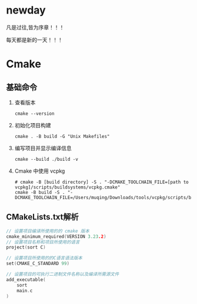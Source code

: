 # newday
凡是过往,皆为序章！！！

每天都是新的一天！！！

# Cmake

## 基础命令

1. 查看版本

   ```shell
   cmake --version
   ```

2. 初始化项目构建

   ```shell
   cmake . -B build -G "Unix Makefiles"
   ```

3. 编写项目并显示编译信息

   ```shell
   cmake --build ./build -v
   ```

4. Cmake 中使用 vcpkg

   ```shell
   # cmake -B [build directory] -S . "-DCMAKE_TOOLCHAIN_FILE=[path to vcpkg]/scripts/buildsystems/vcpkg.cmake"
   cmake -B build -S . "-DCMAKE_TOOLCHAIN_FILE=/Users/muqing/Downloads/tools/vcpkg/scripts/buildsystems/vcpkg.cmake"
   ```

   

## CMakeLists.txt解析

```c
// 设置项目编译所使用的的 cmake 版本
cmake_minimum_required(VERSION 3.23.2)
// 设置项目名称和项目所使用的语言
project(sort C)

// 设置项目所使用的的C语言语法版本
set(CMAKE_C_STANDARD 99)

// 设置项目的可执行二进制文件名称以及编译所需源文件
add_executable(
    sort
    main.c
)
```
